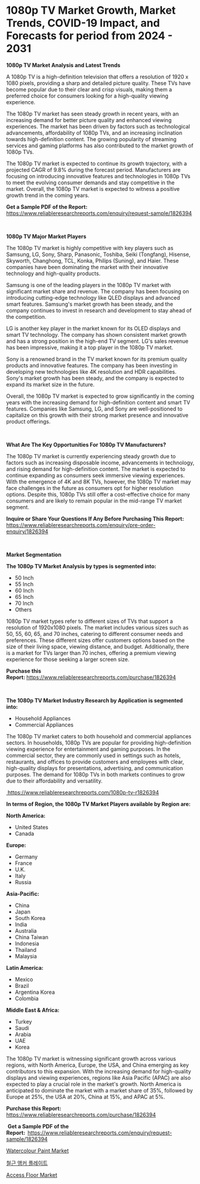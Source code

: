 <p><h1>1080p TV Market Growth, Market Trends, COVID-19 Impact, and Forecasts for period from 2024 - 2031</h1></p><p><strong>1080p TV Market Analysis and Latest Trends</strong></p>
<p><p>A 1080p TV is a high-definition television that offers a resolution of 1920 x 1080 pixels, providing a sharp and detailed picture quality. These TVs have become popular due to their clear and crisp visuals, making them a preferred choice for consumers looking for a high-quality viewing experience.</p><p>The 1080p TV market has seen steady growth in recent years, with an increasing demand for better picture quality and enhanced viewing experiences. The market has been driven by factors such as technological advancements, affordability of 1080p TVs, and an increasing inclination towards high-definition content. The growing popularity of streaming services and gaming platforms has also contributed to the market growth of 1080p TVs.</p><p>The 1080p TV market is expected to continue its growth trajectory, with a projected CAGR of 9.8% during the forecast period. Manufacturers are focusing on introducing innovative features and technologies in 1080p TVs to meet the evolving consumer demands and stay competitive in the market. Overall, the 1080p TV market is expected to witness a positive growth trend in the coming years.</p></p>
<p><strong>Get a Sample PDF of the Report:&nbsp;</strong> <a href="https://www.reliableresearchreports.com/enquiry/request-sample/1826394">https://www.reliableresearchreports.com/enquiry/request-sample/1826394</a></p>
<p>&nbsp;</p>
<p><strong>1080p TV Major Market Players</strong></p>
<p><p>The 1080p TV market is highly competitive with key players such as Samsung, LG, Sony, Sharp, Panasonic, Toshiba, Seiki (Tongfang), Hisense, Skyworth, Changhong, TCL, Konka, Philips (Suning), and Haier. These companies have been dominating the market with their innovative technology and high-quality products.</p><p>Samsung is one of the leading players in the 1080p TV market with significant market share and revenue. The company has been focusing on introducing cutting-edge technology like QLED displays and advanced smart features. Samsung's market growth has been steady, and the company continues to invest in research and development to stay ahead of the competition.</p><p>LG is another key player in the market known for its OLED displays and smart TV technology. The company has shown consistent market growth and has a strong position in the high-end TV segment. LG's sales revenue has been impressive, making it a top player in the 1080p TV market.</p><p>Sony is a renowned brand in the TV market known for its premium quality products and innovative features. The company has been investing in developing new technologies like 4K resolution and HDR capabilities. Sony's market growth has been steady, and the company is expected to expand its market size in the future.</p><p>Overall, the 1080p TV market is expected to grow significantly in the coming years with the increasing demand for high-definition content and smart TV features. Companies like Samsung, LG, and Sony are well-positioned to capitalize on this growth with their strong market presence and innovative product offerings.</p></p>
<p>&nbsp;</p>
<p><strong>What Are The Key Opportunities For 1080p TV Manufacturers?</strong></p>
<p><p>The 1080p TV market is currently experiencing steady growth due to factors such as increasing disposable income, advancements in technology, and rising demand for high-definition content. The market is expected to continue expanding as consumers seek immersive viewing experiences. With the emergence of 4K and 8K TVs, however, the 1080p TV market may face challenges in the future as consumers opt for higher resolution options. Despite this, 1080p TVs still offer a cost-effective choice for many consumers and are likely to remain popular in the mid-range TV market segment.</p></p>
<p><strong>Inquire or Share Your Questions If Any Before Purchasing This Report:</strong> <a href="https://www.reliableresearchreports.com/enquiry/pre-order-enquiry/1826394">https://www.reliableresearchreports.com/enquiry/pre-order-enquiry/1826394</a></p>
<p>&nbsp;</p>
<p><strong>Market Segmentation</strong></p>
<p><strong>The 1080p TV Market Analysis by types is segmented into:</strong></p>
<p><ul><li>50 Inch</li><li>55 Inch</li><li>60 Inch</li><li>65 Inch</li><li>70 Inch</li><li>Others</li></ul></p>
<p><p>1080p TV market types refer to different sizes of TVs that support a resolution of 1920x1080 pixels. The market includes various sizes such as 50, 55, 60, 65, and 70 inches, catering to different consumer needs and preferences. These different sizes offer customers options based on the size of their living space, viewing distance, and budget. Additionally, there is a market for TVs larger than 70 inches, offering a premium viewing experience for those seeking a larger screen size.</p></p>
<p><strong>Purchase this Report:&nbsp;</strong><a href="https://www.reliableresearchreports.com/purchase/1826394">https://www.reliableresearchreports.com/purchase/1826394</a></p>
<p>&nbsp;</p>
<p><strong>The 1080p TV Market Industry Research by Application is segmented into:</strong></p>
<p><ul><li>Household Appliances</li><li>Commercial Appliances</li></ul></p>
<p><p>The 1080p TV market caters to both household and commercial appliances sectors. In households, 1080p TVs are popular for providing high-definition viewing experience for entertainment and gaming purposes. In the commercial sector, they are commonly used in settings such as hotels, restaurants, and offices to provide customers and employees with clear, high-quality displays for presentations, advertising, and communication purposes. The demand for 1080p TVs in both markets continues to grow due to their affordability and versatility.</p></p>
<p><a href="https://www.reliableresearchreports.com/1080p-tv-r1826394">&nbsp;https://www.reliableresearchreports.com/1080p-tv-r1826394</a></p>
<p><strong>In terms of Region, the 1080p TV Market Players available by Region are:</strong></p>
<p>
    <p> <strong> North America: </strong>
        <ul>
            <li>United States</li>
            <li>Canada</li>
        </ul>
        </p> 
    <p> <strong> Europe: </strong>
        <ul>
            <li>Germany</li>
            <li>France</li>
            <li>U.K.</li>
            <li>Italy</li>
            <li>Russia</li>
        </ul>
        </p> 
    <p> <strong> Asia-Pacific: </strong>
        <ul>
            <li>China</li>
            <li>Japan</li>
            <li>South Korea</li>
            <li>India</li>
            <li>Australia</li>
            <li>China Taiwan</li>
            <li>Indonesia</li>
            <li>Thailand</li>
            <li>Malaysia</li>
        </ul>
        </p> 
    <p> <strong> Latin America: </strong>
        <ul>
            <li>Mexico</li>
            <li>Brazil</li>
            <li>Argentina Korea</li>
            <li>Colombia</li>
        </ul>
        </p> 
    <p> <strong> Middle East & Africa: </strong>
        <ul>
            <li>Turkey</li>
            <li>Saudi</li>
            <li>Arabia</li>
            <li>UAE</li>
            <li>Korea</li>
        </ul>
    </p>
    </p>
<p><p>The 1080p TV market is witnessing significant growth across various regions, with North America, Europe, the USA, and China emerging as key contributors to this expansion. With the increasing demand for high-quality displays and viewing experiences, regions like Asia Pacific (APAC) are also expected to play a crucial role in the market's growth. North America is anticipated to dominate the market with a market share of 35%, followed by Europe at 25%, the USA at 20%, China at 15%, and APAC at 5%.</p></p>
<p><strong>Purchase this Report: </strong><a href="https://www.reliableresearchreports.com/purchase/1826394">https://www.reliableresearchreports.com/purchase/1826394</a></p>
<p>&nbsp;<strong>Get a Sample PDF of the Report:&nbsp;&nbsp;</strong><a href="https://www.reliableresearchreports.com/enquiry/request-sample/1826394">https://www.reliableresearchreports.com/enquiry/request-sample/1826394</a></p>
<p><strong></strong></p>
<p><p><a href="https://github.com/riwar777/Market-Research-Report-List-1/blob/main/watercolour-paint-market.md">Watercolour Paint Market</a></p><p><a href="https://github.com/apple8975768/Market-Research-Report-List-1/blob/main/8225535149118.md">철근 앵커 플레이트</a></p><p><a href="https://github.com/AKSHATREPORTPRIME/Market-Research-Report-List-5/blob/main/access-floor-market.md">Access Floor Market</a></p></p>